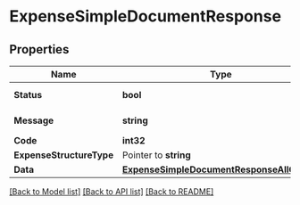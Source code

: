 # ExpenseSimpleDocumentResponse

## Properties

Name | Type | Description | Notes
------------ | ------------- | ------------- | -------------
**Status** | **bool** | action success | [optional] 
**Message** | **string** | error message | [optional] 
**Code** | **int32** | error code | [optional] 
**ExpenseStructureType** | Pointer to **string** |  | [optional] 
**Data** | [**ExpenseSimpleDocumentResponseAllOfData**](ExpenseSimpleDocumentResponse_allOf_data.md) |  | [optional] 

[[Back to Model list]](../README.md#documentation-for-models) [[Back to API list]](../README.md#documentation-for-api-endpoints) [[Back to README]](../README.md)


